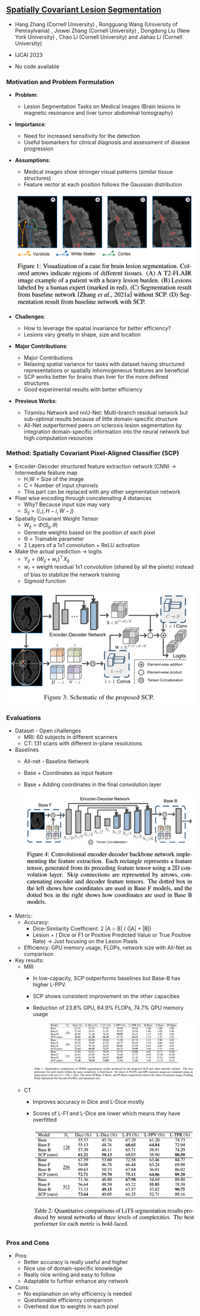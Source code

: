 ## [Spatially Covariant Lesion Segmentation](https://www.ijcai.org/proceedings/2023/0190.pdf)

* Hang Zhang (Cornell University) , Rongguang Wang (University of Pennsylvania) , Jinwei Zhang (Cornell University) , Dongdong Liu (New York University) , Chao Li (Cornell University) and Jiahao Li (Cornell University)

* IJCAI 2023

* No code available

### Motivation and Problem Formulation

* **Problem**:
   * Lesion Segmentation Tasks on Medical Images (Brain lesions in magnetic resonance and liver tumor abdominal tomography)
* **Importance**:
   * Need for increased sensitivity for the detection
   * Useful biomarkers for clinical diagnosis and assessment of disease progression
* **Assumptions**:
   * Medical images show stronger visual patterns (similar tissue structures)
   * Feature vector at each position follows the Gaussian distribution

   ![Brain](./Brain.png)

* **Challenges**:
   * How to leverage the spatial invariance for better efficiency?
   * Lesions vary greatly in shape, size and location
* **Major Contributions**: 
   * Major Contributions
   * Relaxing spatial variance for tasks with dataset having structured representations or spatially inhomogeneous features are beneficial
   * SCP works better for brains than liver for the more defined structures
   * Good experimental results with better efficiency
* **Previous Works**:
   * Tiramisu Network and nnU-Net: Multi-branch residual network but sub-optimal results because of little domain-specific structure
   * All-Net outperformed peers on sclerosis lesion segmentation by integration domain-specific information into the neural network but high computation resources

### Method: Spatially Covariant Pixel-Aligned Classifier (SCP)

* Encoder-Decoder structured feature extraction network (CNN) -> Intermediate feature map
   * H,W = Size of the image
   * C = Number of input channels
   * This part can be replaced with any other segmentation network
* Pixel wise encoding through concatenating 4 distances
   * Why? Because input size may vary
   * $S_{ij} = (i,j,H-i, W-j)$
* Spatially Covariant Weight Tensor
   * $W_{ij} = \Phi(S_{ij}, \theta)$
   * Generate weights based on the position of each pixel
   * Θ = Trainable parameter
   * 2 Layers of a 1x1 convolution + ReLU activation
* Make the actual prediction -> logits
   * $Y_{ij} = (W_{ij} + w_r)^{\top}X_{ij}$
   * $w_r$ = weight residual 1x1 convolution (shared by all the pixels) instead of bias to stabilize the network training
   * Sigmoid function
 
![Model](./Model.png)

### Evaluations

* Dataset - Open challenges
   * MRI: 60 subjects in different scanners
   * CT: 131 scans with different in-plane resolutions
* Baselines
   * All-net - Baseline Network
   * Base + Coordinates as input feature
   * Base + Adding coordinates in the final convolution layer

     ![Baselines](./Baselines.png)
* Metric:
   * Accuracy:
      * Dice-Similarity Coefficient: 2 |A ∩ B| / (|A| + |B|)
      * Lesion + ( Dice or F1 or Positive Predicted Value or True Positive Rate) -> Just focusing on the Lesion Pixels
   * Efficiency: GPU memory usage, FLOPs, network size with All-Net as comparison
* Key results:
   * MRI 
      * In low-capacity, SCP outperforms baselines but Base-B has higher L-PPV.
      * SCP shows consistent improvement on the other capacities
      * Reduction of 23.8% GPU, 64.9% FLOPs, 74.7% GPU memory usage

        ![Table1](./Table1.png)
   * CT
      * Improves accuracy in Dice and L-Dice mostly
      * Scores of L-F1 and L-Dice are lower which means they have overfitted

        ![Table2](./Table2.png)

### Pros and Cons

* Pros:
   * Better accuracy is really useful and higher
   * Nice use of domain-specific knowledge
   * Really nice writing and easy to follow
   * Adaptable to further enhance any network
* Cons:
   * No explanation on why efficiency is needed
   * Questionable efficiency comparison
   * Overhead due to weights in each pixel
